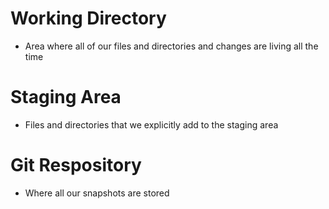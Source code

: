 # Working Directory
* Area where all of our files and directories and changes are living all the time

# Staging Area
* Files and directories that we explicitly add to the staging area

# Git Respository
* Where all our snapshots are stored